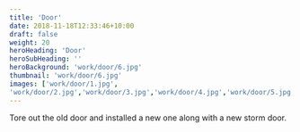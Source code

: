```yaml
---
title: 'Door'
date: 2018-11-18T12:33:46+10:00
draft: false
weight: 20
heroHeading: 'Door'
heroSubHeading: ''
heroBackground: 'work/door/6.jpg'
thumbnail: 'work/door/6.jpg'
images: ['work/door/1.jpg', 
'work/door/2.jpg','work/door/3.jpg','work/door/4.jpg','work/door/5.jpg','work/door/6.jpg']
---
```


Tore out the old door and installed a new one along with a new storm door.                                           

